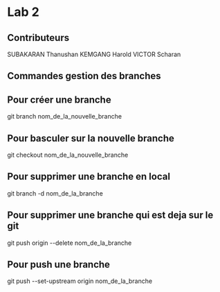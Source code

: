 # Lab 2 

## Contributeurs

SUBAKARAN Thanushan 
KEMGANG Harold
VICTOR Scharan

## Commandes gestion des branches 

## Pour créer une branche 

git branch nom_de_la_nouvelle_branche 

## Pour basculer sur la nouvelle branche 

git checkout nom_de_la_nouvelle_branche

## Pour supprimer une branche en local 

git branch -d nom_de_la_branche

## Pour supprimer une branche qui est deja sur le git

git push origin --delete nom_de_la_branche

## Pour push une branche

git push --set-upstream origin nom_de_la_branche
